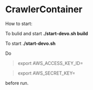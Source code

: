 # CrawlerContainer

How to start:

To bulid and start __./start-devo.sh build__


To start __./start-devo.sh__

Do

> export AWS_ACCESS_KEY_ID=

> export AWS_SECRET_KEY=

before run.